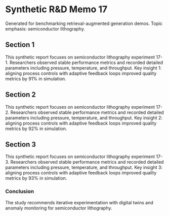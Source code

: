 # Synthetic R&D Memo 17
Generated for benchmarking retrieval-augmented generation demos. Topic emphasis: semiconductor lithography.

## Section 1
This synthetic report focuses on semiconductor lithography experiment 17-1. Researchers observed stable performance metrics and recorded detailed parameters including pressure, temperature, and throughput. Key insight 1: aligning process controls with adaptive feedback loops improved quality metrics by 91% in simulation.

## Section 2
This synthetic report focuses on semiconductor lithography experiment 17-2. Researchers observed stable performance metrics and recorded detailed parameters including pressure, temperature, and throughput. Key insight 2: aligning process controls with adaptive feedback loops improved quality metrics by 92% in simulation.

## Section 3
This synthetic report focuses on semiconductor lithography experiment 17-3. Researchers observed stable performance metrics and recorded detailed parameters including pressure, temperature, and throughput. Key insight 3: aligning process controls with adaptive feedback loops improved quality metrics by 93% in simulation.

### Conclusion
The study recommends iterative experimentation with digital twins and anomaly monitoring for semiconductor lithography.